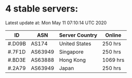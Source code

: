# 4 stable servers:

Latest update at: Mon May 11 07:10:14 UTC 2020

| ID | ASN | Server Country | Online |
| -- | --- | -------------- | ------ |
| #.D09B | AS174 | United States | 250 hrs |
| #.7F1D | AS63949 | Singapore | 250 hrs |
| #.BD3E | AS63888 | Hong Kong | 1069 hrs |
| #.2A79 | AS63949 | Japan | 250 hrs |

